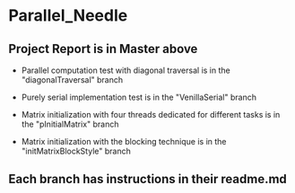 # Parallel_Needle
## Project Report is in Master above

- Parallel computation test with diagonal traversal is in the "diagonalTraversal" branch

- Purely serial implementation test is in the "VenillaSerial" branch

- Matrix initialization with four threads dedicated for different tasks is in the "pInitialMatrix" branch

- Matrix initialization with the blocking technique is in the "initMatrixBlockStyle" branch

## Each branch has instructions in their readme.md

